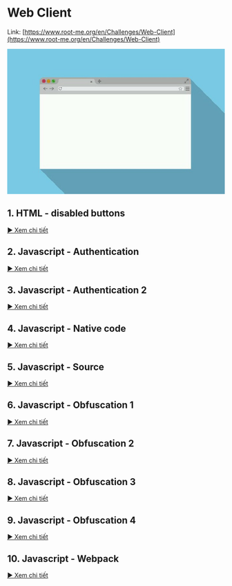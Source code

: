 # Web Client

Link: [https://www.root-me.org/en/Challenges/Web-Client](https://www.root-me.org/en/Challenges/Web-Client)

![](../images/web-client.jpg)

## 1. HTML - disabled buttons

[▶ Xem chi tiết](HTML%20-%20disabled%20buttons/)

## 2. Javascript - Authentication

[▶ Xem chi tiết](Javascript%20-%20Authentication)

## 3. Javascript - Authentication 2

[▶ Xem chi tiết](Javascript%20-%20Authentication%202)

## 4. Javascript - Native code

[▶ Xem chi tiết](Javascript%20-%20Native%20code)

## 5. Javascript - Source

[▶ Xem chi tiết](Javascript%20-%20Source)

## 6. Javascript - Obfuscation 1

[▶ Xem chi tiết](Javascript%20-%20Obfuscation%201)

## 7. Javascript - Obfuscation 2

[▶ Xem chi tiết](Javascript%20-%20Obfuscation%202)

## 8. Javascript - Obfuscation 3

[▶ Xem chi tiết](Javascript%20-%20Obfuscation%203)

## 9. Javascript - Obfuscation 4

[▶ Xem chi tiết](Javascript%20-%20Obfuscation%204)

## 10. Javascript - Webpack

[▶ Xem chi tiết](Javascript%20-%20Webpack)
